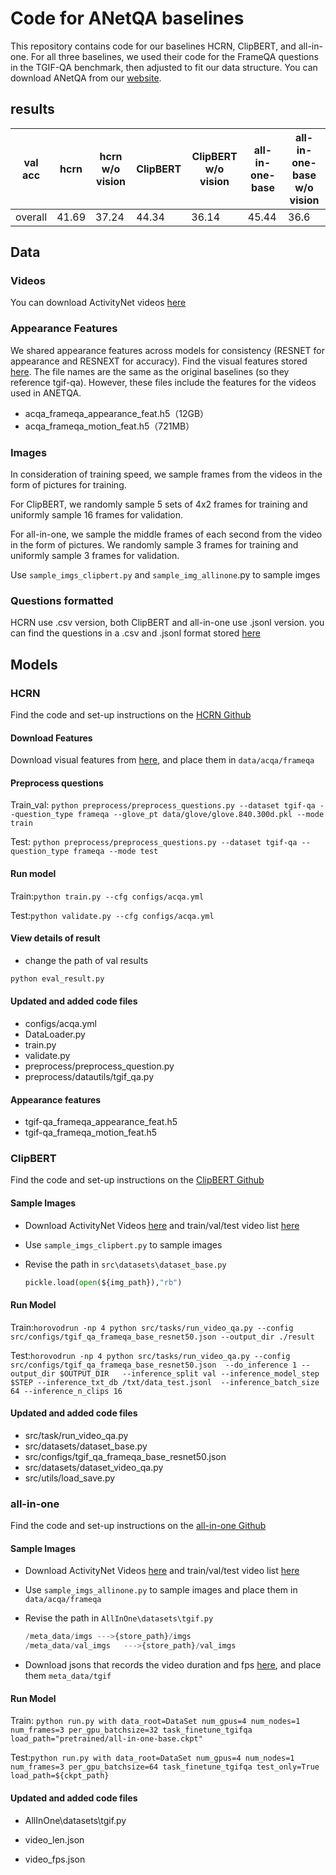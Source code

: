 # Code for ANetQA baselines

This repository contains code for our baselines HCRN, ClipBERT, and all-in-one. For all three baselines, we used their code for the FrameQA questions in the TGIF-QA benchmark, then adjusted to fit our data structure. You can download ANetQA from our [website](https://milvlg.github.io/anetqa).

## results

| val acc | hcrn  | hcrn w/o vision | ClipBERT | ClipBERT w/o vision | all-in-one-base | all-in-one-base w/o vision |
| ------- | ----- | --------------- | -------- | ------------------- | --------------- | -------------------------- |
| overall | 41.69 | 37.24           | 44.34    | 36.14               | 45.44           | 36.6                       |

## Data

### Videos

You can download ActivityNet videos [here](http://activity-net.org/)

### Appearance Features

We shared appearance features across models for consistency (RESNET for appearance and RESNEXT for accuracy). Find the visual features stored [here](). The file names are the same as the original baselines (so they reference tgif-qa). However, these files include the features for the videos used in ANETQA.

- acqa_frameqa_appearance_feat.h5（12GB）
- acqa_frameqa_motion_feat.h5（721MB）

### Images

In consideration of training speed, we sample frames from the videos in the form of pictures for training.

For ClipBERT, we randomly sample 5 sets of 4x2 frames  for training and uniformly sample 16 frames for validation.

For all-in-one, we sample the middle frames of each second from the video in the form of pictures. We randomly sample 3 frames for training and uniformly sample 3 frames for validation.

Use `sample_imgs_clipbert.py` and  `sample_img_allinone`.py to sample imges

### Questions formatted

HCRN use .csv version, both ClipBERT and all-in-one use .jsonl version. you can find the questions in a .csv and .jsonl format stored [here]()

## Models

### HCRN

Find the code and set-up instructions on the [HCRN Github](https://github.com/thaolmk54/hcrn-videoqa)

#### Download Features

Download visual features from [here](), and place them in `data/acqa/frameqa`

#### Preprocess questions

Train_val: `python preprocess/preprocess_questions.py --dataset tgif-qa --question_type frameqa --glove_pt data/glove/glove.840.300d.pkl --mode train`

Test: `python preprocess/preprocess_questions.py --dataset tgif-qa --question_type frameqa --mode test`

#### Run model

Train:`python train.py --cfg configs/acqa.yml`

Test:`python validate.py --cfg configs/acqa.yml`

#### View details of result

- change the path of val results

```python
python eval_result.py
```

#### Updated and added code files

- configs/acqa.yml
- DataLoader.py
- train.py
- validate.py
- preprocess/preprocess_question.py
- preprocess/datautils/tgif_qa.py

#### Appearance features

- tgif-qa_frameqa_appearance_feat.h5
- tgif-qa_frameqa_motion_feat.h5

### ClipBERT

Find the code and set-up instructions on the [ClipBERT Github](https://github.com/jayleicn/ClipBERT)

#### Sample Images

- Download ActivityNet Videos [here](http://activity-net.org/) and train/val/test video list [here]()
- Use `sample_imgs_clipbert.py` to sample images

- Revise the path in `src\datasets\dataset_base.py` 

  ```python
  pickle.load(open(${img_path}),"rb")
  ```

#### Run Model

Train:`horovodrun -np 4 python src/tasks/run_video_qa.py --config src/configs/tgif_qa_frameqa_base_resnet50.json --output_dir ./result`

Test:`horovodrun -np 4 python src/tasks/run_video_qa.py --config src/configs/tgif_qa_frameqa_base_resnet50.json  --do_inference 1 --output_dir $OUTPUT_DIR   --inference_split val --inference_model_step $STEP --inference_txt_db /txt/data_test.jsonl  --inference_batch_size 64 --inference_n_clips 16`

#### Updated and added code files

- src/task/run_video_qa.py
- src/datasets/dataset_base.py
- src/configs/tgif_qa_frameqa_base_resnet50.json
- src/datasets/dataset_video_qa.py
- src/utils/load_save.py

### all-in-one

Find the code and set-up instructions on the [all-in-one Github](https://github.com/showlab/all-in-one)

#### Sample Images

- Download ActivityNet Videos [here](http://activity-net.org/) and train/val/test video list [here]()
- Use `sample_imgs_allinone.py` to sample images and place them in `data/acqa/frameqa`

- Revise the path in `AllInOne\datasets\tgif.py` 

  ```python
  /meta_data/imgs --->{store_path}/imgs
  /meta_data/val_imgs	--->{store_path}/val_imgs
  ```

- Download jsons that records the video duration and fps [here](), and place them `meta_data/tgif`

#### Run Model

Train: `python run.py with data_root=DataSet num_gpus=4 num_nodes=1 num_frames=3 per_gpu_batchsize=32 task_finetune_tgifqa load_path="pretrained/all-in-one-base.ckpt"`

Test:`python run.py with data_root=DataSet num_gpus=4 num_nodes=1 num_frames=3 per_gpu_batchsize=64 task_finetune_tgifqa test_only=True load_path=${ckpt_path}`

#### Updated and added code files

- AllInOne\datasets\tgif.py

- video_len.json

- video_fps.json

  